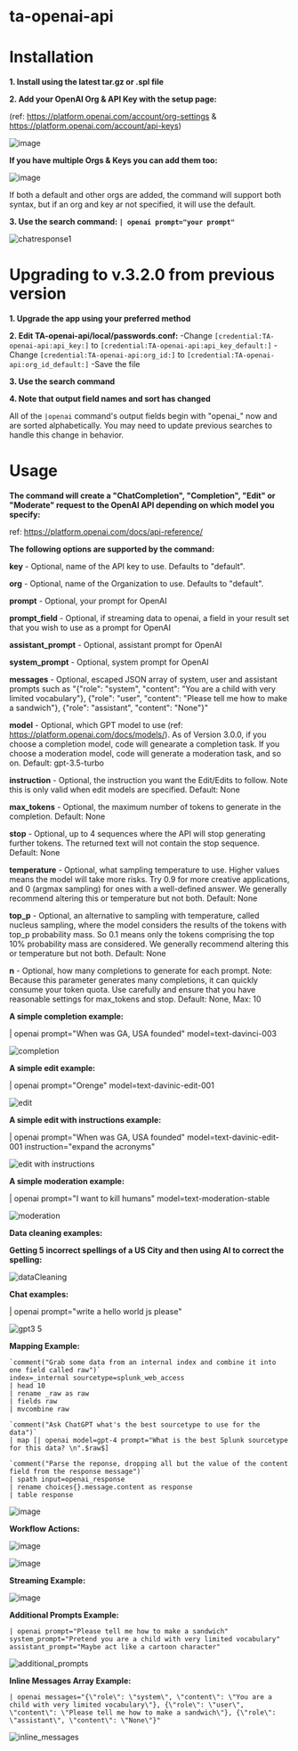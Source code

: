 # ta-openai-api


# Installation

**1. Install using the latest tar.gz or .spl file**

**2. Add your OpenAI Org & API Key with the setup page:**

(ref: https://platform.openai.com/account/org-settings & https://platform.openai.com/account/api-keys)

![image](https://github.com/bentleymi/ChatGPT-4-Splunk/assets/4107863/90f9c5f8-2674-4f45-b056-1c90b86ae4b9)

**If you have multiple Orgs & Keys you can add them too:**

![image](https://github.com/bentleymi/ChatGPT-4-Splunk/assets/4107863/a62f0527-c698-4882-b9c1-dcb7952f5fd9)

If both a default and other orgs are added, the command will support both syntax, but if an org and key ar not specified, it will use the default.

**3. Use the search command: `| openai prompt="your prompt"`**

![chatresponse1](https://user-images.githubusercontent.com/4107863/214673955-b77c6e4c-b628-4b3e-85df-b200dc205036.PNG)


# Upgrading to v.3.2.0 from previous version

**1. Upgrade the app using your preferred method**

**2. Edit TA-openai-api/local/passwords.conf:**
-Change `[credential:TA-openai-api:api_key:]` to `[credential:TA-openai-api:api_key_default:]`
-Change `[credential:TA-openai-api:org_id:]` to `[credential:TA-openai-api:org_id_default:]`
-Save the file

**3. Use the search command**

**4. Note that output field names and sort has changed**

All of the `|openai` command's output fields begin with "openai_" now and are sorted alphabetically.  You may need to update previous searches to handle this change in behavior.


# Usage

**The command will create a "ChatCompletion", "Completion", "Edit" or "Moderate" request to the OpenAI API depending on which model you specify:**

ref: https://platform.openai.com/docs/api-reference/

**The following options are supported by the command:**

**key** - Optional, name of the API key to use. Defaults to "default".

**org** - Optional, name of the Organization to use.  Defaults to "default".

**prompt** - Optional, your prompt for OpenAI

**prompt_field** - Optional, if streaming data to openai, a field in your result set that you wish to use as a prompt for OpenAI

**assistant_prompt** - Optional, assistant prompt for OpenAI

**system_prompt** - Optional, system prompt for OpenAI

**messages** - Optional, escaped JSON array of system, user and assistant prompts such as "{\"role\": \"system\", \"content\": \"You are a child with very limited vocabulary\"}, {\"role\": \"user\", \"content\": \"Please tell me how to make a sandwich\"}, {\"role\": \"assistant\", \"content\": \"None\"}"

**model** - Optional, which GPT model to use (ref: https://platform.openai.com/docs/models/).  As of Version 3.0.0, if you choose a completion model, code will genearate a completion task.  If you choose a moderation model, code will generate a moderation task, and so on. Default: gpt-3.5-turbo 

**instruction** - Optional, the instruction you want the Edit/Edits to follow.  Note this is only valid when edit models are specified.
 Default: None 

**max_tokens** - Optional, the maximum number of tokens to generate in the completion. Default: None

**stop** -  Optional, up to 4 sequences where the API will stop generating further tokens. The returned text will not contain the stop sequence. Default: None

**temperature** - Optional, what sampling temperature to use. Higher values means the model will take more risks. Try 0.9 for more creative applications, and 0 (argmax sampling) for ones with a well-defined answer. We generally recommend altering this or temperature but not both. Default: None

**top_p** - Optional, an alternative to sampling with temperature, called nucleus sampling, where the model considers the results of the tokens with top_p probability mass. So 0.1 means only the tokens comprising the top 10% probability mass are considered. We generally recommend altering this or temperature but not both. Default: None

**n** - Optional, how many completions to generate for each prompt. Note: Because this parameter generates many completions, it can quickly consume your token quota. Use carefully and ensure that you have reasonable settings for max_tokens and stop. Default: None, Max: 10

**A simple completion example:**

| openai prompt="When was GA, USA founded" model=text-davinci-003

![completion](https://user-images.githubusercontent.com/4107863/215298412-8f69339a-b225-464e-a6a8-5ef899061e3d.PNG)

**A simple edit example:**

| openai prompt="Orenge" model=text-davinic-edit-001

![edit](https://user-images.githubusercontent.com/4107863/215298419-c1f8fcdf-9ef5-4576-8029-a12b7391c367.PNG)

**A simple edit with instructions example:**

| openai prompt="When was GA, USA founded" model=text-davinic-edit-001 instruction="expand the acronyms"

![edit with instructions](https://user-images.githubusercontent.com/4107863/215298526-8a377848-1107-46d4-b85e-9b62b8e1374d.PNG)

**A simple moderation example:**

| openai prompt="I want to kill humans" model=text-moderation-stable

![moderation](https://user-images.githubusercontent.com/4107863/215298589-22679c0a-8dac-4a23-9e08-c05376e995f6.PNG)

**Data cleaning examples:**

**Getting 5 incorrect spellings of a US City and then using AI to correct the spelling:**

![dataCleaning](https://user-images.githubusercontent.com/4107863/215340058-1df16182-0e22-453e-9f71-e792552adcb0.PNG)

**Chat examples:**

| openai prompt="write a hello world js please"

![gpt3 5](https://user-images.githubusercontent.com/4107863/222264019-bcfde517-17e3-4fa3-8faf-ced9e942f1aa.PNG)



**Mapping Example:**
```
`comment("Grab some data from an internal index and combine it into one field called raw")`
index=_internal sourcetype=splunk_web_access
| head 10
| rename _raw as raw
| fields raw
| mvcombine raw

`comment("Ask ChatGPT what's the best sourcetype to use for the data")`
| map [| openai model=gpt-4 prompt="What is the best Splunk sourcetype for this data? \n".$raw$]

`comment("Parse the reponse, dropping all but the value of the content field from the response message")`
| spath input=openai_response
| rename choices{}.message.content as response
| table response
```
![image](https://user-images.githubusercontent.com/4107863/229591925-6cd02d24-e733-41be-af8a-801cc87920f8.png)


**Workflow Actions:**

![image](https://user-images.githubusercontent.com/4107863/233700024-2b8a2f6e-91d1-4e75-aa1d-60e367c12a58.png)

![image](https://user-images.githubusercontent.com/4107863/233700119-bb217dc6-6dee-4613-a601-94c4ac828154.png)

**Streaming Example:**

![image](https://github.com/bentleymi/ta-openai-api/assets/4107863/a424c828-b38c-4cad-b3f7-b4fdd55872ca)

**Additional Prompts Example:**
```
| openai prompt="Please tell me how to make a sandwich" system_prompt="Pretend you are a child with very limited vocabulary" assistant_prompt="Maybe act like a cartoon character"
```
![additional_prompts](https://github.com/bentleymi/ta-openai-api/assets/4107863/047677ce-bbf7-4da8-ae69-bc404ff3693b)

**Inline Messages Array Example:**
```
| openai messages="{\"role\": \"system\", \"content\": \"You are a child with very limited vocabulary\"}, {\"role\": \"user\", \"content\": \"Please tell me how to make a sandwich\"}, {\"role\": \"assistant\", \"content\": \"None\"}"
```
![inline_messages](https://github.com/bentleymi/ta-openai-api/assets/4107863/e401f4d2-fba0-42d9-858d-50f6c81b17c6)




